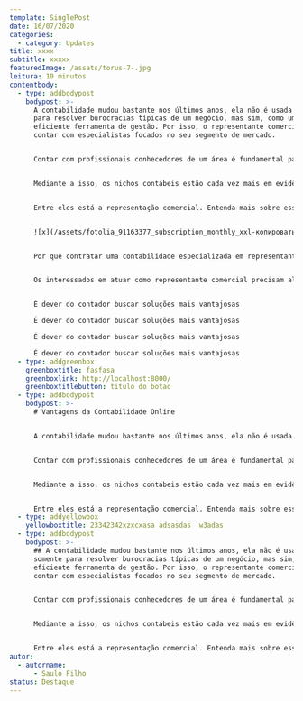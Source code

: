 ```yaml
---
template: SinglePost
date: 16/07/2020
categories:
  - category: Updates
title: xxxx
subtitle: xxxxx
featuredImage: /assets/torus-7-.jpg
leitura: 10 minutos
contentbody:
  - type: addbodypost
    bodypost: >-
      A contabilidade mudou bastante nos últimos anos, ela não é usada somente
      para resolver burocracias típicas de um negócio, mas sim, como uma
      eficiente ferramenta de gestão. Por isso, o representante comercial pode
      contar com especialistas focados no seu segmento de mercado.


      Contar com profissionais conhecedores de um área é fundamental para tratar não só de assuntos tributários, mas também, de fins gerenciais que melhoram a tomada de decisão.


      Mediante a isso, os nichos contábeis estão cada vez mais em evidência fazendo com que os escritório de contabilidade se especializem em determinados segmentos para se diferenciar frente ao mercado. 


      Entre eles está a representação comercial. Entenda mais sobre esse assunto!


      ![x](/assets/fotolia_91163377_subscription_monthly_xxl-копировать-.jpg "Apsum dolor sit amet, consectetuer adipiscing elit, sed diam nonum")


      Por que contratar uma contabilidade especializada em representante comercial?


      Os interessados em atuar como representante comercial precisam algumas obrigações acessórias. Por esse motivo, é fundamental que o contador seja habituado com esse nicho de mercado, pois seu papel é cuidar do controle de prazos e documentação e também, da escolha do regime de tributação.


      É dever do contador buscar soluções mais vantajosas

      É dever do contador buscar soluções mais vantajosas

      É dever do contador buscar soluções mais vantajosas

      É dever do contador buscar soluções mais vantajosas
  - type: addgreenbox
    greenboxtitle: fasfasa
    greenboxlink: http://localhost:8000/
    greenboxtitlebutton: titulo do botao
  - type: addbodypost
    bodypost: >-
      # Vantagens da Contabilidade Online


      A contabilidade mudou bastante nos últimos anos, ela não é usada somente para resolver burocracias típicas de um negócio, mas sim, como uma eficiente ferramenta de gestão. Por isso, o representante comercial pode contar com especialistas focados no seu segmento de mercado.


      Contar com profissionais conhecedores de um área é fundamental para tratar não só de assuntos tributários, mas também, de fins gerenciais que melhoram a tomada de decisão.


      Mediante a isso, os nichos contábeis estão cada vez mais em evidência fazendo com que os escritório de contabilidade se especializem em determinados segmentos para se diferenciar frente ao mercado. 


      Entre eles está a representação comercial. Entenda mais sobre esse assunto!
  - type: addyellowbox
    yellowboxtitle: 23342342xzxcxasa adsasdas  w3adas
  - type: addbodypost
    bodypost: >-
      ## A contabilidade mudou bastante nos últimos anos, ela não é usada
      somente para resolver burocracias típicas de um negócio, mas sim, como uma
      eficiente ferramenta de gestão. Por isso, o representante comercial pode
      contar com especialistas focados no seu segmento de mercado.


      Contar com profissionais conhecedores de um área é fundamental para tratar não só de assuntos tributários, mas também, de fins gerenciais que melhoram a tomada de decisão.


      Mediante a isso, os nichos contábeis estão cada vez mais em evidência fazendo com que os escritório de contabilidade se especializem em determinados segmentos para se diferenciar frente ao mercado. 


      Entre eles está a representação comercial. Entenda mais sobre esse assunto!
autor:
  - autorname:
      - Saulo Filho
status: Destaque
---
```


